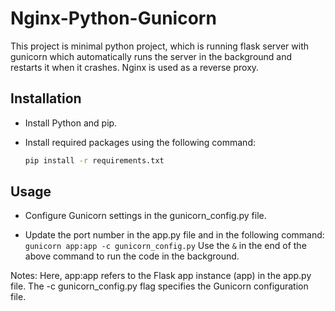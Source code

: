 # Nginx-Python-Gunicorn

This project is minimal python project, which is running flask server with gunicorn which automatically runs the server in the background and restarts it when it crashes. Nginx is used as a reverse proxy.

## Installation

- Install Python and pip.

- Install required packages using the following command:

  ```sh
  pip install -r requirements.txt


## Usage
- Configure Gunicorn settings in the gunicorn_config.py file.

- Update the port number in the app.py file and in the following command:
`gunicorn app:app -c gunicorn_config.py`
Use the `&` in the end of the above command to run the code in the background.

Notes: Here, app:app refers to the Flask app instance (app) in the app.py file. The -c gunicorn_config.py flag specifies the Gunicorn configuration file.